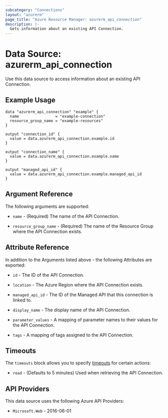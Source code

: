 ```yaml
---
subcategory: "Connections"
layout: "azurerm"
page_title: "Azure Resource Manager: azurerm_api_connection"
description: |-
  Gets information about an existing API Connection.
---
```


# Data Source: azurerm_api_connection

Use this data source to access information about an existing API Connection.

## Example Usage

```hcl
data "azurerm_api_connection" "example" {
  name                = "example-connection"
  resource_group_name = "example-resources"
}

output "connection_id" {
  value = data.azurerm_api_connection.example.id
}

output "connection_name" {
  value = data.azurerm_api_connection.example.name
}

output "managed_api_id" {
  value = data.azurerm_api_connection.example.managed_api_id
}
```

## Argument Reference

The following arguments are supported:

* `name` - (Required) The name of the API Connection.

* `resource_group_name` - (Required) The name of the Resource Group where the API Connection exists.

## Attribute Reference

In addition to the Arguments listed above - the following Attributes are exported:

* `id` - The ID of the API Connection.

* `location` - The Azure Region where the API Connection exists.

* `managed_api_id` - The ID of the Managed API that this connection is linked to.

* `display_name` - The display name of the API Connection.

* `parameter_values` - A mapping of parameter names to their values for the API Connection.

* `tags` - A mapping of tags assigned to the API Connection.

## Timeouts

The `timeouts` block allows you to specify [timeouts](https://developer.hashicorp.com/terraform/language/resources/configure#define-operation-timeouts) for certain actions:

* `read` - (Defaults to 5 minutes) Used when retrieving the API Connection.

## API Providers
<!-- This section is generated, changes will be overwritten -->
This data source uses the following Azure API Providers:

* `Microsoft.Web` - 2016-06-01
